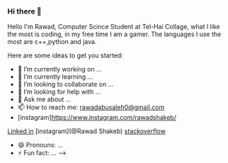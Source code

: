 ### Hi there 👋

Hello I'm Rawad, Computer Scince Student at Tel-Hai Collage, what I like the most is coding, in my free time I am a gamer.
The languages I use the most are c++,python and java.

Here are some ideas to get you started:

- 🔭 I’m currently working on ...
- 🌱 I’m currently learning ...
- 👯 I’m looking to collaborate on ...
- 🤔 I’m looking for help with ...
- 💬 Ask me about ...
- 📫 How to reach me: rawadabusaleh0@gmail.com
- [instagram]https://www.instagram.com/rawadshakeb/

[Linked in](https://www.linkedin.com/in/rawad-abusaleh-3494a01b1/) [instagram](@Rawad Shakeb) [stackoverflow](user:16008721)

- 😄 Pronouns: ...
- ⚡ Fun fact: ...
-->
